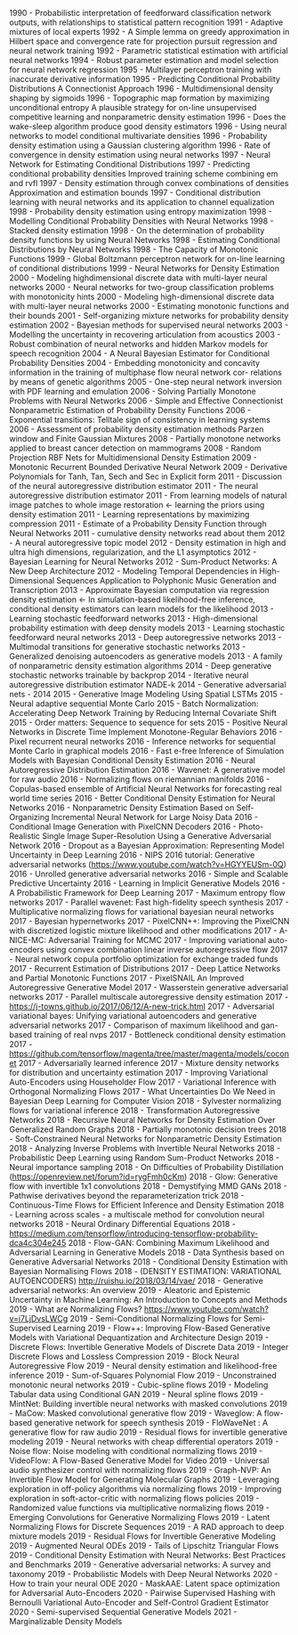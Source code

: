 1990 - Probabilistic interpretation of feedforward classification network outputs, with relationships to statistical pattern recognition
1991 - Adaptive mixtures of local experts
1992 - A Simple lemma on greedy approximation in Hilbert space and convergence rate for projection pursuit regression and neural network training
1992 - Parametric statistical estimation with artificial neural networks
1994 - Robust parameter estimation and model selection for neural network regression
1995 - Multilayer perceptron training with inaccurate derivative information
1995 - Predicting Conditional Probability Distributions A Connectionist Approach
1996 - Multidimensional density shaping by sigmoids
1996 - Topographic map formation by maximizing unconditional entropy A plausible strategy for on-line unsupervised competitive learning and nonparametric density estimation
1996 - Does the wake-sleep algorithm produce good density estimators
1996 - Using neural networks to model conditional multivariate densities
1996 - Probability density estimation using a Gaussian clustering algorithm
1996 - Rate of convergence in density estimation using neural networks
1997 - Neural Network for Estimating Conditional Distributions
1997 - Predicting conditional probability densities Improved training scheme combining em and rvfl
1997 - Density estimation through convex combinations of densities Approximation and estimation bounds
1997 - Conditional distribution learning with neural networks and its application to channel equalization
1998 - Probability density estimation using entropy maximization
1998 - Modelling Conditional Probability Densities with Neural Networks
1998 - Stacked density estimation
1998 - On the determination of probability density functions by using Neural Networks
1998 - Estimating Conditional Distributions by Neural Networks
1998 - The Capacity of Monotonic Functions
1999 - Global Boltzmann perceptron network for on-line learning of conditional distributions
1999 - Neural Networks for Density Estimation
2000 - Modeling highdimensional discrete data with multi-layer neural networks
2000 - Neural networks for two-group classification problems with monotonicity hints
2000 - Modeling high-dimensional discrete data with multi-layer neural networks
2000 - Estimating monotonic functions and their bounds
2001 - Self-organizing mixture networks for probability density estimation
2002 - Bayesian methods for supervised neural networks
2003 - Modelling the uncertainty in recovering articulation from acoustics
2003 - Robust combination of neural networks and hidden Markov models for speech recognition
2004 - A Neural Bayesian Estimator for Conditional Probability Densities
2004 - Embedding monotonicity and concavity information in the training of multiphase flow neural network cor- relations by means of genetic algorithms
2005 - One-step neural network inversion with PDF learning and emulation
2006 - Solving Partially Monotone Problems with Neural Networks
2006 - Simple and Effective Connectionist Nonparametric Estimation of Probability Density Functions
2006 - Exponential transitions: Telltale sign of consistency in learning systems
2006 - Assessment of probability density estimation methods Parzen window and Finite Gaussian Mixtures
2008 - Partially monotone networks applied to breast cancer detection on mammograms
2008 - Random Projection RBF Nets for Multidimensional Density Estimation
2009 - Monotonic Recurrent Bounded Derivative Neural Network
2009 - Derivative Polynomials for Tanh, Tan, Sech and Sec in Explicit form
2011 - Discussion of the neural autoregressive distribution estimator
2011 - The neural autoregressive distribution estimator
2011 - From learning models of natural image patches to whole image restoration <- learning the priors using density estimation
2011 - Learning representations by maximizing compression
2011 - Estimate of a Probability Density Function through Neural Networks
2011 - cumulative density networks read about them
2012 - A neural autoregressive topic model
2012 - Density estimation in high and ultra high dimensions, regularization, and the L1 asymptotics
2012 - Bayesian Learning for Neural Networks
2012 - Sum-Product Networks: A New Deep Architecture
2012 - Modeling Temporal Dependencies in High-Dimensional Sequences Application to Polyphonic Music Generation and Transcription
2013 - Approximate Bayesian computation via regression density estimation <- In simulation-based likelihood-free inference, conditional density estimators can learn models for
the likelihood
2013 - Learning stochastic feedforward networks
2013 - High-dimensional probability estimation with deep density models
2013 - Learning stochastic feedforward neural networks
2013 - Deep autoregressive networks
2013 - Multimodal transitions for generative stochastic networks
2013 - Generalized denoising autoencoders as generative models
2013 - A family of nonparametric density estimation algorithms
2014 - Deep generative stochastic networks trainable by backprop
2014 - Iterative neural autoregressive distribution estimator NADE-k
2014 - Generative adversarial nets - 2014
2015 - Generative Image Modeling Using Spatial LSTMs
2015 - Neural adaptive sequential Monte Carlo
2015 - Batch Normalization: Accelerating Deep Network Training by Reducing Internal Covariate Shift
2015 - Order matters: Sequence to sequence for sets
2015 - Positive Neural Networks in Discrete Time Implement Monotone-Regular Behaviors
2016 - Pixel recurrent neural networks
2016 - Inference networks for sequential Monte Carlo in graphical models
2016 - Fast e-free Inference of Simulation Models with Bayesian Conditional Density Estimation
2016 - Neural Autoregressive Distribution Estimation
2016 - Wavenet: A generative model for raw audio
2016 - Normalizing flows on riemannian manifolds
2016 - Copulas-based ensemble of Artificial Neural Networks for forecasting real world time series
2016 - Better Conditional Density Estimation for Neural Networks
2016 - Nonparametric Density Estimation Based on Self-Organizing Incremental Neural Network for Large Noisy Data
2016 - Conditional Image Generation with PixelCNN Decoders
2016 - Photo-Realistic Single Image Super-Resolution Using a Generative Adversarial Network
2016 - Dropout as a Bayesian Approximation: Representing Model Uncertainty in Deep Learning
2016 - NIPS 2016 tutorial: Generative adversarial networks (https://www.youtube.com/watch?v=HGYYEUSm-0Q)
2016 - Unrolled generative adversarial networks
2016 - Simple and Scalable Predictive Uncertainty
2016 - Learning in Implicit Generative Models
2016 - A Probabilistic Framework for Deep Learning
2017 - Maximum entropy flow networks
2017 - Parallel wavenet: Fast high-fidelity speech synthesis
2017 - Multiplicative normalizing flows for variational bayesian neural networks
2017 - Bayesian hypernetworks
2017 - PixelCNN++: Improving the PixelCNN with discretized logistic mixture likelihood and other modifications
2017 - A-NICE-MC: Adversarial Training for MCMC
2017 - Improving variational auto-encoders using convex combination linear inverse autoregressive flow
2017 - Neural network copula portfolio optimization for exchange traded funds
2017 - Recurrent Estimation of Distributions
2017 - Deep Lattice Networks and Partial Monotonic Functions
2017 - PixelSNAIL An Improved Autoregressive Generative Model
2017 - Wasserstein generative adversarial networks
2017 - Parallel multiscale autoregressive density estimation
2017 - https://j-towns.github.io/2017/06/12/A-new-trick.html
2017 - Adversarial variational bayes: Unifying variational autoencoders and generative adversarial networks
2017 - Comparison of maximum likelihood and gan-based training of real nvps
2017 - Bottleneck conditional density estimation
2017 - https://github.com/tensorflow/magenta/tree/master/magenta/models/coconet
2017 - Adversarially learned inference
2017 - Mixture density networks for distribution and uncertainty estimation
2017 - Improving Variational Auto-Encoders using Householder Flow
2017 - Variational Inference with Orthogonal Normalizing Flows
2017 - What Uncertainties Do We Need in Bayesian Deep Learning for Computer Vision
2018 - Sylvester normalizing flows for variational inference
2018 - Transformation Autoregressive Networks
2018 - Recursive Neural Networks for Density Estimation Over Generalized Random Graphs
2018 - Partially monotonic decision trees
2018 - Soft-Constrained Neural Networks for Nonparametric Density Estimation
2018 - Analyzing Inverse Problems with Invertible Neural Networks
2018 - Probabilistic Deep Learning using Random Sum-Product Networks
2018 - Neural importance sampling
2018 - On Difficulties of Probability Distillation (https://openreview.net/forum?id=rygFmh0cKm)
2018 - Glow: Generative flow with invertible 1x1 convolutions
2018 - Demystifying MMD GANs
2018 - Pathwise derivatives beyond the reparameterization trick
2018 - Continuous-Time Flows for Efficient Inference and Density Estimation
2018 - Learning across scales - a multiscale method for convolution neural networks
2018 - Neural Ordinary Differential Equations
2018 - https://medium.com/tensorflow/introducing-tensorflow-probability-dca4c304e245
2018 - Flow-GAN: Combining Maximum Likelihood and Adversarial Learning in Generative Models
2018 - Data Synthesis based on Generative Adversarial Networks
2018 - Conditional Density Estimation with Bayesian Normalising Flows
2018 - (DENSITY ESTIMATION: VARIATIONAL AUTOENCODERS) http://ruishu.io/2018/03/14/vae/
2018 - Generative adversarial networks: An overview
2019 - Aleatoric and Epistemic Uncertainty in Machine Learning: An Introduction to Concepts and Methods
2019 - What are Normalizing Flows? https://www.youtube.com/watch?v=i7LjDvsLWCg
2019 - Semi-Conditional Normalizing Flows for Semi-Supervised Learning
2019 - Flow++: Improving Flow-Based Generative Models with Variational Dequantization and Architecture Design
2019 - Discrete Flows: Invertible Generative Models of Discrete Data
2019 - Integer Discrete Flows and Lossless Compression
2019 - Block Neural Autoregressive Flow
2019 - Neural density estimation and likelihood-free inference
2019 - Sum-of-Squares Polynomial Flow
2019 - Unconstrained monotonic neural networks
2019 - Cubic-spline flows
2019 - Modeling Tabular data using Conditional GAN
2019 - Neural spline flows
2019 - MintNet: Building invertible neural networks with masked convolutions
2019 - MaCow: Masked convolutional generative flow
2019 - Waveglow: A flow-based generative network for speech synthesis
2019 - FloWaveNet : A generative flow for raw audio
2019 - Residual  flows for invertible generative modeling
2019 - Neural networks with cheap differential operators
2019 - Noise flow: Noise modeling with conditional normalizing flows
2019 - VideoFlow: A Flow-Based Generative Model for Video
2019 - Universal audio synthesizer control with normalizing flows
2019 - Graph-NVP: An Invertible Flow Model for Generating Molecular Graphs
2019 - Leveraging exploration in off-policy algorithms via normalizing flows
2019 - Improving exploration in soft-actor-critic with normalizing flows policies
2019 - Randomized value functions via multiplicative normalizing flows
2019 - Emerging Convolutions for Generative Normalizing Flows
2019 - Latent Normalizing Flows for Discrete Sequences
2019 - A RAD approach to deep mixture models
2019 - Residual Flows for Invertible Generative Modeling
2019 - Augmented Neural ODEs
2019 - Tails of Lipschitz Triangular Flows
2019 - Conditional Density Estimation with Neural Networks: Best Practices and Benchmarks
2019 - Generative adversarial networks: A survey and taxonomy
2019 - Probabilistic Models with Deep Neural Networks
2020 - How to train your neural ODE
2020 - MaskAAE: Latent space optimization for Adversarial Auto-Encoders
2020 - Pairwise Supervised Hashing with Bernoulli Variational Auto-Encoder and Self-Control Gradient Estimator
2020 - Semi-supervised Sequential Generative Models 
2021 - Marginalizable Density Models